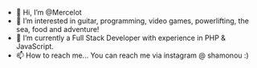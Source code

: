 - 👋 Hi, I’m @Mercelot
- 👀 I’m interested in guitar, programming, video games, powerlifting, the sea, food and adventure!
- 🌱 I’m currently a Full Stack Developer with experience in PHP & JavaScript.
- 📫 How to reach me... You can reach me via instagram @ shamonou :) 

<!---
Mercelot/Mercelot is a ✨ special ✨ repository because its `README.md` (this file) appears on your GitHub profile.
You can click the Preview link to take a look at your changes.
--->
